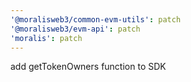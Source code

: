 ```yaml
---
'@moralisweb3/common-evm-utils': patch
'@moralisweb3/evm-api': patch
'moralis': patch
---
```


add getTokenOwners function to SDK
